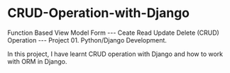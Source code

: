 # CRUD-Operation-with-Django
Function Based View Model Form --- Ceate Read Update Delete (CRUD) Operation --- Project 01. Python/Django Development.

In this project, I have learnt CRUD operation with Django and how to work with ORM in Django.
